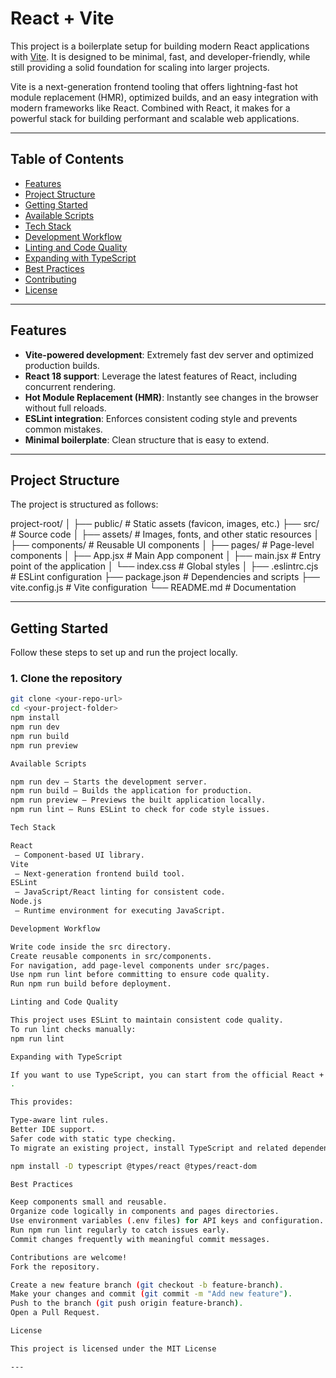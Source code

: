 # React + Vite

This project is a boilerplate setup for building modern React applications with [Vite](https://vitejs.dev/). It is designed to be minimal, fast, and developer-friendly, while still providing a solid foundation for scaling into larger projects.

Vite is a next-generation frontend tooling that offers lightning-fast hot module replacement (HMR), optimized builds, and an easy integration with modern frameworks like React. Combined with React, it makes for a powerful stack for building performant and scalable web applications.

---

## Table of Contents

- [Features](#features)  
- [Project Structure](#project-structure)  
- [Getting Started](#getting-started)  
- [Available Scripts](#available-scripts)  
- [Tech Stack](#tech-stack)  
- [Development Workflow](#development-workflow)  
- [Linting and Code Quality](#linting-and-code-quality)  
- [Expanding with TypeScript](#expanding-with-typescript)  
- [Best Practices](#best-practices)  
- [Contributing](#contributing)  
- [License](#license)  

---

## Features

- **Vite-powered development**: Extremely fast dev server and optimized production builds.  
- **React 18 support**: Leverage the latest features of React, including concurrent rendering.  
- **Hot Module Replacement (HMR)**: Instantly see changes in the browser without full reloads.  
- **ESLint integration**: Enforces consistent coding style and prevents common mistakes.  
- **Minimal boilerplate**: Clean structure that is easy to extend.  

---

## Project Structure

The project is structured as follows:

project-root/
│
├── public/ # Static assets (favicon, images, etc.)
├── src/ # Source code
│ ├── assets/ # Images, fonts, and other static resources
│ ├── components/ # Reusable UI components
│ ├── pages/ # Page-level components
│ ├── App.jsx # Main App component
│ ├── main.jsx # Entry point of the application
│ └── index.css # Global styles
│
├── .eslintrc.cjs # ESLint configuration
├── package.json # Dependencies and scripts
├── vite.config.js # Vite configuration
└── README.md # Documentation


---

## Getting Started

Follow these steps to set up and run the project locally.

### 1. Clone the repository

```bash
git clone <your-repo-url>
cd <your-project-folder>
npm install
npm run dev
npm run build
npm run preview

Available Scripts

npm run dev – Starts the development server.
npm run build – Builds the application for production.
npm run preview – Previews the built application locally.
npm run lint – Runs ESLint to check for code style issues.

Tech Stack

React
 – Component-based UI library.
Vite
 – Next-generation frontend build tool.
ESLint
 – JavaScript/React linting for consistent code.
Node.js
 – Runtime environment for executing JavaScript.

Development Workflow

Write code inside the src directory.
Create reusable components in src/components.
For navigation, add page-level components under src/pages.
Use npm run lint before committing to ensure code quality.
Run npm run build before deployment.

Linting and Code Quality

This project uses ESLint to maintain consistent code quality.
To run lint checks manually:
npm run lint

Expanding with TypeScript

If you want to use TypeScript, you can start from the official React + TypeScript Vite template
.

This provides:

Type-aware lint rules.
Better IDE support.
Safer code with static type checking.
To migrate an existing project, install TypeScript and related dependencies:

npm install -D typescript @types/react @types/react-dom

Best Practices

Keep components small and reusable.
Organize code logically in components and pages directories.
Use environment variables (.env files) for API keys and configuration.
Run npm run lint regularly to catch issues early.
Commit changes frequently with meaningful commit messages.

Contributions are welcome!
Fork the repository.

Create a new feature branch (git checkout -b feature-branch).
Make your changes and commit (git commit -m "Add new feature").
Push to the branch (git push origin feature-branch).
Open a Pull Request.

License

This project is licensed under the MIT License

---

